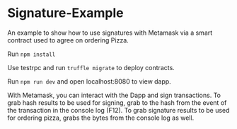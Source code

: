 # Signature-Example
An example to show how to use signatures with Metamask via a smart contract used to agree on ordering Pizza. 

Run `npm install`

Use testrpc and run `truffle migrate` to deploy contracts. 

Run `npm run dev` and open localhost:8080 to view dapp. 

With Metamask, you can interact with the Dapp and sign transactions. To grab hash results to be used for signing, grab to the hash from the event of the transaction in the console log (F12). To grab signature results to be used for ordering pizza, grabs the bytes from the console log as well.

